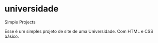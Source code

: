 # universidade
Simple Projects

Esse é um simples projeto de site de uma Universidade. Com HTML e CSS básico. 

